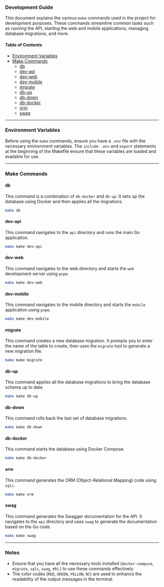 ### Development Guide
This document explains the various `make` commands used in the project for development purposes. These commands streamline common tasks such as running the API, starting the web and mobile applications, managing database migrations, and more.


#### Table of Contents

- [Environment Variables](#environment-variables)
- [Make Commands](#make-commands)
  - [db](#db)
  - [dev-api](#dev-api)
  - [dev-web](#dev-web)
  - [dev-mobile](#dev-mobile)
  - [migrate](#migrate)
  - [db-up](#db-up)
  - [db-down](#db-down)
  - [db-docker](#db-docker)
  - [orm](#orm)
  - [swag](#swag)

---

### Environment Variables

Before using the `make` commands, ensure you have a `.env` file with the necessary environment variables. The `include .env` and `export` statements at the beginning of the Makefile ensure that these variables are loaded and available for use.

---

### Make Commands

#### db
This command is a combination of `db-docker` and `db-up`. It sets up the database using Docker and then applies all the migrations.
```sh
make db
```

#### dev-api
This command navigates to the `api` directory and runs the main Go application.
```sh
make make dev-api
```

#### dev-web
This command navigates to the web directory and starts the `web` development server using `pnpm`.
```sh
make make dev-web
```

#### dev-mobile
This command navigates to the mobile directory and starts the `mobile` application using `pnpm`.
```sh
make make dev-mobile
```

#### migrate
This command creates a new database migration. It prompts you to enter the name of the table to create, then uses the `migrate` tool to generate a new migration file.
```sh
make make migrate
```

#### db-up
This command applies all the database migrations to bring the database schema up to date.
```sh
make make db-up
```

#### db-down
This command rolls back the last set of database migrations.
```sh
make make db-down
```

#### db-docker
This command starts the database using Docker Compose.
```sh
make make db-docker
```

#### orm
This command generates the ORM (Object-Relational Mapping) code using `sqlc`.
```sh
make make orm
```

#### swag
This command generates the Swagger documentation for the API. It navigates to the `api` directory and uses `swag` to generate the documentation based on the Go code.
```sh
make make swag
```

---

### Notes

- Ensure that you have all the necessary tools installed (`docker-compose`, `migrate`, `sqlc`, `swag`, etc.) to use these commands effectively.
- The color codes (`RED`, `GREEN`, `YELLOW`, `NC`) are used to enhance the readability of the output messages in the terminal.